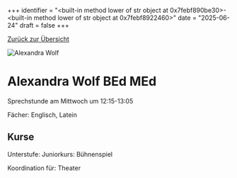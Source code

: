 
+++
identifier = "<built-in method lower of str object at 0x7febf890be30>-<built-in method lower of str object at 0x7febf8922460>"
date = "2025-06-24"
draft = false
+++

 [Zurück zur Übersicht](/schule/lehrpersonal/)

<div class="row">
<div class="column">
<img src="/images/personal/Wolf.jpg" alt="Alexandra Wolf"> 
</div>
<div class="column">

#  Alexandra Wolf BEd MEd

Sprechstunde am Mittwoch um 12:15-13:05

Fächer: Englisch,  Latein





## Kurse

Unterstufe: Juniorkurs: Bühnenspiel



Koordination für: Theater

</div>
</div> 

